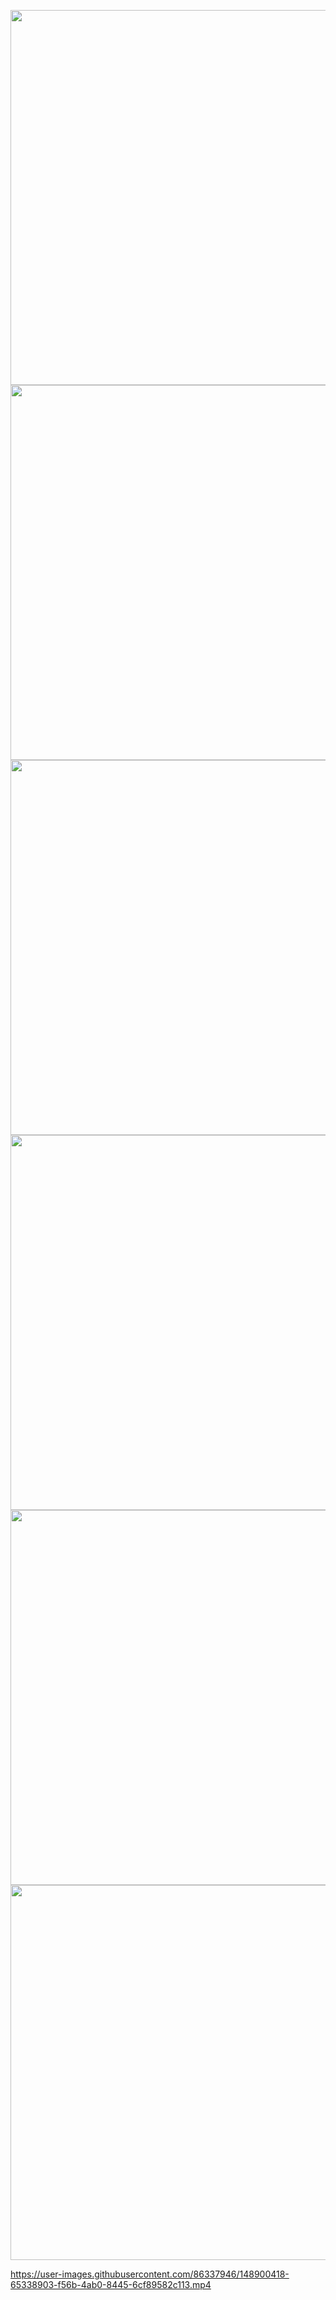 <p float="left">
<img src="https://user-images.githubusercontent.com/86337946/148900287-bbf7859f-898a-43c1-963e-81a55832054b.jpg" height="600">

<img src="https://user-images.githubusercontent.com/86337946/148900294-bf730301-a814-4719-89c2-af98d54988e1.jpg" height="600">

<img src="https://user-images.githubusercontent.com/86337946/148900298-2213e1db-1104-46e2-a3b7-e3ea6bf84f3f.jpg" height="600">
   
<img src="https://user-images.githubusercontent.com/86337946/148900307-363ca5f3-fe6e-48b6-bcbc-d1444bcc833e.jpg" height="600">



<img src="https://user-images.githubusercontent.com/86337946/148900316-0fb00427-cce7-423a-8f97-10b6268dde3f.jpg" height="600">

<img src="https://user-images.githubusercontent.com/86337946/148900318-8e215a73-b5b3-4f97-9d03-74d36a27c534.jpg" height="600">
 </p>

 



https://user-images.githubusercontent.com/86337946/148900418-65338903-f56b-4ab0-8445-6cf89582c113.mp4


